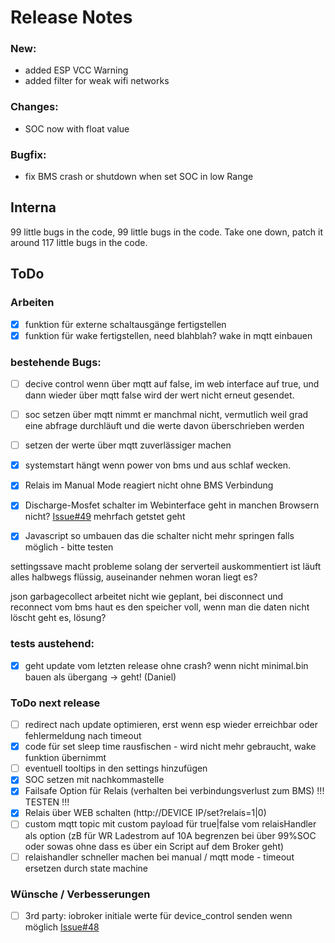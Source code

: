 # Release Notes

### New:
- added ESP VCC Warning
- added filter for weak wifi networks

### Changes:
- SOC now with float value

### Bugfix:
- fix BMS crash or shutdown when set SOC in low Range

## Interna

99 little bugs in the code, 99 little bugs in the code. Take one down, patch it around 117 little bugs in the code.

## ToDo

### Arbeiten
- [x] funktion für externe schaltausgänge fertigstellen
- [x] funktion für wake fertigstellen, need blahblah? wake in mqtt einbauen

### bestehende Bugs:
- [ ] decive control wenn über mqtt auf false, im web interface auf true, und dann wieder über mqtt false wird der wert nicht erneut gesendet.
- [ ] soc setzen über mqtt nimmt er manchmal nicht, vermutlich weil grad eine abfrage durchläuft und die werte davon überschrieben werden
- [ ] setzen der werte über mqtt zuverlässiger machen
- [x] systemstart hängt wenn power von bms und aus schlaf wecken.
- [x] Relais im Manual Mode reagiert nicht ohne BMS Verbindung
- [x] Discharge-Mosfet schalter im Webinterface geht in manchen Browsern nicht? [Issue#49](https://github.com/softwarecrash/DALY-BMS-to-MQTT/issues/49) mehrfach getstet geht
- [x] Javascript so umbauen das die schalter nicht mehr springen falls möglich - bitte testen


settingssave macht probleme solang der serverteil auskommentiert ist läuft alles halbwegs flüssig, auseinander nehmen woran liegt es?

json garbagecollect arbeitet nicht wie geplant, bei disconnect und reconnect vom bms haut es den speicher voll, wenn man die daten nicht löscht geht es, lösung?



### tests austehend:
- [x] geht update vom letzten release ohne crash? wenn nicht minimal.bin bauen als übergang -> geht! (Daniel)


### ToDo next release
- [ ] redirect nach update optimieren, erst wenn esp wieder erreichbar oder fehlermeldung nach timeout
- [x] code für set sleep time rausfischen - wird nicht mehr gebraucht, wake funktion übernimmt
- [ ] eventuell tooltips in den settings hinzufügen
- [x] SOC setzen mit nachkommastelle
- [x] Failsafe Option für Relais (verhalten bei verbindungsverlust zum BMS) !!! TESTEN !!!
- [x] Relais über WEB schalten (http://DEVICE IP/set?relais=1|0)
- [ ] custom mqtt topic mit custom payload für true|false vom relaisHandler als option (zB für WR Ladestrom auf 10A begrenzen bei über 99%SOC oder sowas ohne dass es über ein Script auf dem Broker geht)
- [ ] relaishandler schneller machen bei manual / mqtt mode - timeout ersetzen durch state machine

### Wünsche / Verbesserungen
- [ ] 3rd party: iobroker initiale werte für device_control senden wenn möglich [Issue#48](https://github.com/softwarecrash/DALY-BMS-to-MQTT/issues/48)
